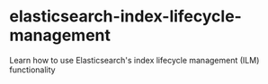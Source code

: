 # elasticsearch-index-lifecycle-management
Learn how to use Elasticsearch's index lifecycle management (ILM) functionality
